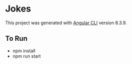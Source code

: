 # Jokes

This project was generated with [Angular CLI](https://github.com/angular/angular-cli) version 8.3.9.

## To Run

- npm install
- npm run start